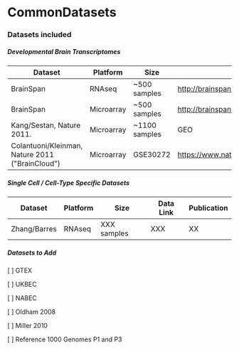 # CommonDatasets

### Datasets included



##### Developmental Brain Transcriptomes

Dataset | Platform | Size | Data Link | Publication
------------|--------|--------------|-------------|---------
 BrainSpan | RNAseq | ~500 samples | http://brainspan.org/static/download.html | Unpublished 
 BrainSpan | Microarray | ~500 samples | http://brainspan.org/static/download.html | Unpublished 
 Kang/Sestan, Nature 2011. | Microarray | ~1100 samples | GEO | https://www.ncbi.nlm.nih.gov/pubmed/22031440 
 Colantuoni/Kleinman, Nature 2011 ("BrainCloud") | Microarray | GSE30272  | https://www.nature.com/nature/journal/v478/n7370/full/nature10524.html 


##### Single Cell / Cell-Type Specific Datasets
Dataset | Platform | Size | Data Link | Publication
------------|--------|--------------|-------------|---------
 Zhang/Barres | RNAseq | XXX samples | XXX | XX 




##### Datasets to Add
[ ] GTEX

[ ] UKBEC 

[ ] NABEC 

[ ] Oldham 2008 

[ ] Miller 2010

[ ] Reference 1000 Genomes P1 and P3
